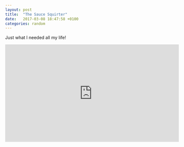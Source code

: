 ```yaml
---
layout: post
title:  "The Sauce Squirter"
date:   2017-03-08 18:47:58 +0100
categories: random
---
```


Just what I needed all my life!

<iframe width="560" height="315" src="https://www.youtube.com/embed/JjdRRK7cags" frameborder="0" allowfullscreen></iframe>
